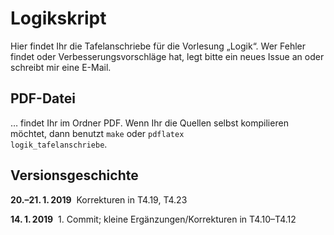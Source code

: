# Logikskript
Hier findet Ihr die Tafelanschriebe für die Vorlesung „Logik“. Wer Fehler findet oder Verbesserungsvorschläge hat, legt bitte ein neues Issue an oder schreibt mir eine E-Mail.

## PDF-Datei

… findet Ihr im Ordner PDF. Wenn Ihr die Quellen selbst kompilieren möchtet, dann benutzt
<code>make</code> oder
<code>pdflatex logik_tafelanschriebe</code>.

## Versionsgeschichte

**20.&ndash;21.&thinsp;1.&thinsp;2019**&nbsp; Korrekturen in T4.19, T4.23

**14.&thinsp;1.&thinsp;2019**&nbsp; 1. Commit; kleine Ergänzungen/Korrekturen in T4.10–T4.12
